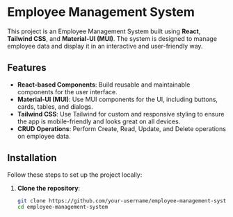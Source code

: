 # Employee Management System

This project is an Employee Management System built using **React**, **Tailwind CSS**, and **Material-UI (MUI)**. The system is designed to manage employee data and display it in an interactive and user-friendly way.

## Features

- **React-based Components**: Build reusable and maintainable components for the user interface.
- **Material-UI (MUI)**: Use MUI components for the UI, including buttons, cards, tables, and dialogs.
- **Tailwind CSS**: Use Tailwind for custom and responsive styling to ensure the app is mobile-friendly and looks great on all devices.
- **CRUD Operations**: Perform Create, Read, Update, and Delete operations on employee data.

## Installation

Follow these steps to set up the project locally:

1. **Clone the repository**:
   ```bash
   git clone https://github.com/your-username/employee-management-system.git
   cd employee-management-system
